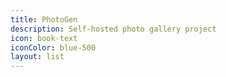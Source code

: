 ```yaml
---
title: PhotoGen
description: Self-hosted photo gallery project
icon: book-text
iconColor: blue-500
layout: list
---
```

